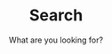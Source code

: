 ---
layout: search
title: Search
permalink: /search/
subtitle: "What are you looking for?"
feature-img: "assets/img/pexels/header_image.jpg"
icon: "fa-search"
---